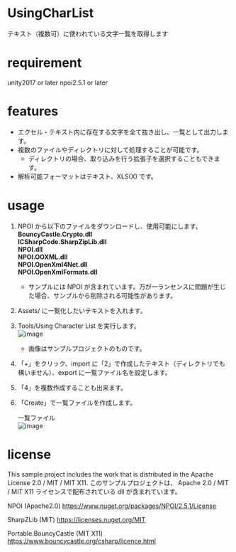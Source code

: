 # UsingCharList
テキスト（複数可）に使われている文字一覧を取得します

# requirement
unity2017 or later
npoi2.5.1 or later

# features
* エクセル・テキスト内に存在する文字を全て抜き出し、一覧として出力します。  
* 複数のファイルやディレクトリに対して処理することが可能です。  
    * ディレクトリの場合、取り込みを行う拡張子を選択することもできます。  
* 解析可能フォーマットはテキスト、XLS(X) です。

# usage
1. NPOI から以下のファイルをダウンロードし、使用可能にします。  
  **BouncyCastle.Crypto.dll**  
  **ICSharpCode.SharpZipLib.dll**  
  **NPOI.dll**  
  **NPOI.OOXML.dll**  
  **NPOI.OpenXml4Net.dll**  
  **NPOI.OpenXmlFormats.dll**  
  
    * サンプルには NPOI が含まれています。万が一ランセンスに問題が生じた場合、サンプルから削除される可能性があります。

2. Assets/ に一覧化したいテキストを入れます。
3. Tools/Using Character List を実行します。  
  ![image](https://user-images.githubusercontent.com/85425896/122669403-1dfac380-d1f8-11eb-8ce8-023ef2598b6b.png)  
    * 画像はサンプルプロジェクトのものです。
4. 「+」をクリック、import に「2」で作成したテキスト（ディレクトリでも構いません）、export に一覧ファイル名を設定します。
5. 「4」を複数作成することも出来ます。
6. 「Create」で一覧ファイルを作成します。  
  
    一覧ファイル  
    ![image](https://user-images.githubusercontent.com/85425896/122669393-0e7b7a80-d1f8-11eb-98a2-97a75eb0cc43.png)

# license
This sample project includes the work that is distributed in the Apache License 2.0 / MIT / MIT X11.
このサンプルプロジェクトは、 Apache 2.0 / MIT / MIT X11 ライセンスで配布されている dll が含まれています。

NPOI (Apache2.0)
https://www.nuget.org/packages/NPOI/2.5.1/License

SharpZLib (MIT)
https://licenses.nuget.org/MIT

Portable.BouncyCastle (MIT X11)
https://www.bouncycastle.org/csharp/licence.html
